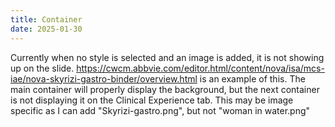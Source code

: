 ```yaml
---
title: Container
date: 2025-01-30
---
```


Currently when no style is selected and an image is added, it is not showing up on the slide. https://cwcm.abbvie.com/editor.html/content/nova/isa/mcs-iae/nova-skyrizi-gastro-binder/overview.html is an example of this.  The main container will properly display the background, but the next container is not displaying it on the Clinical Experience tab. This may be image specific as I can add "Skyrizi-gastro.png", but not "woman in water.png"
